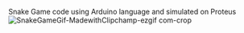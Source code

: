 Snake Game code using Arduino language and simulated on Proteus
![SnakeGameGif-MadewithClipchamp-ezgif com-crop](https://github.com/HamidrezaDadafarid/Snake-Game/assets/148267814/5c79fd1b-acb4-4a51-9851-726f7d0d398e)
